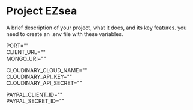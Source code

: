 # Project EZsea

A brief description of your project, what it does, and its key features.
you need to create an .env file with these variables.

PORT="" <br>
CLIENT_URL="" <br>
MONGO_URI="" <br>

CLOUDINARY_CLOUD_NAME="" <br>
CLOUDINARY_API_KEY="" <br>
CLOUDINARY_API_SECRET="" <br>

PAYPAL_CLIENT_ID="" <br>
PAYPAL_SECRET_ID="" <br>

